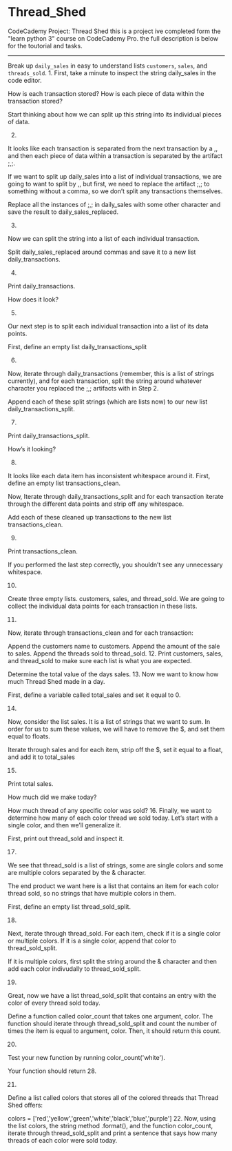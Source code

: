 # Thread_Shed
CodeCademy Project: Thread Shed
this is a project ive completed form the "learn python 3" course on CodeCademy Pro.
the full description is below for the toutorial and tasks.



---


Break up `daily_sales` in easy to understand lists `customers`, `sales`, and `threads_sold`.
1.
First, take a minute to inspect the string daily_sales in the code editor.

How is each transaction stored? How is each piece of data within the transaction stored?

Start thinking about how we can split up this string into its individual pieces of data.

2.
It looks like each transaction is separated from the next transaction by a ,, and then each piece of data within a transaction is separated by the artifact ;,;.

If we want to split up daily_sales into a list of individual transactions, we are going to want to split by ,, but first, we need to replace the artifact ;,; to something without a comma, so we don’t split any transactions themselves.

Replace all the instances of ;,; in daily_sales with some other character and save the result to daily_sales_replaced.


3.
Now we can split the string into a list of each individual transaction.

Split daily_sales_replaced around commas and save it to a new list daily_transactions.


4.
Print daily_transactions.

How does it look?

5.
Our next step is to split each individual transaction into a list of its data points.

First, define an empty list daily_transactions_split

6.
Now, iterate through daily_transactions (remember, this is a list of strings currently), and for each transaction, split the string around whatever character you replaced the ;,; artifacts with in Step 2.

Append each of these split strings (which are lists now) to our new list daily_transactions_split.


7.
Print daily_transactions_split.

How’s it looking?

8.
It looks like each data item has inconsistent whitespace around it. First, define an empty list transactions_clean.

Now, Iterate through daily_transactions_split and for each transaction iterate through the different data points and strip off any whitespace.

Add each of these cleaned up transactions to the new list transactions_clean.


9.
Print transactions_clean.

If you performed the last step correctly, you shouldn’t see any unnecessary whitespace.

10.
Create three empty lists. customers, sales, and thread_sold. We are going to collect the individual data points for each transaction in these lists.

11.
Now, iterate through transactions_clean and for each transaction:

Append the customers name to customers.
Append the amount of the sale to sales.
Append the threads sold to thread_sold.
12.
Print customers, sales, and thread_sold to make sure each list is what you are expected.

Determine the total value of the days sales.
13.
Now we want to know how much Thread Shed made in a day.

First, define a variable called total_sales and set it equal to 0.

14.
Now, consider the list sales. It is a list of strings that we want to sum. In order for us to sum these values, we will have to remove the $, and set them equal to floats.

Iterate through sales and for each item, strip off the $, set it equal to a float, and add it to total_sales

15.
Print total sales.

How much did we make today?

How much thread of any specific color was sold?
16.
Finally, we want to determine how many of each color thread we sold today. Let’s start with a single color, and then we’ll generalize it.

First, print out thread_sold and inspect it.

17.
We see that thread_sold is a list of strings, some are single colors and some are multiple colors separated by the & character.

The end product we want here is a list that contains an item for each color thread sold, so no strings that have multiple colors in them.

First, define an empty list thread_sold_split.

18.
Next, iterate through thread_sold. For each item, check if it is a single color or multiple colors. If it is a single color, append that color to thread_sold_split.

If it is multiple colors, first split the string around the & character and then add each color indivudally to thread_sold_split.

19.
Great, now we have a list thread_sold_split that contains an entry with the color of every thread sold today.

Define a function called color_count that takes one argument, color. The function should iterate through thread_sold_split and count the number of times the item is equal to argument, color. Then, it should return this count.

20.
Test your new function by running color_count('white').

Your function should return 28.

21.
Define a list called colors that stores all of the colored threads that Thread Shed offers:

colors = ['red','yellow','green','white','black','blue','purple']
22.
Now, using the list colors, the string method .format(), and the function color_count, iterate through thread_sold_split and print a sentence that says how many threads of each color were sold today.
